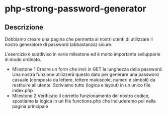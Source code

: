 # php-strong-password-generator

## Descrizione
Dobbiamo creare una pagina che permetta ai nostri utenti di utilizzare il nostro generatore di password (abbastanza) sicure.

L’esercizio è suddiviso in varie milestone ed è molto importante svilupparle in modo ordinato.

* Milestone 1
Creare un form che invii in GET la lunghezza della password. 
Una nostra funzione utilizzerà questo dato per generare una password casuale 
(composta da lettere, lettere maiuscole, numeri e simboli) da restituire all’utente. 
Scriviamo tutto (logica e layout) in un unico file index.php 
* Milestone 2
Verificato il corretto funzionamento del nostro codice, spostiamo la logica in un file functions.php che includeremo poi nella pagina principale